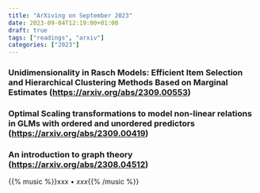```yaml
---
title: "ArXiving on September 2023"
date: 2023-09-04T12:19:00+01:00
draft: true
tags: ["readings", "arxiv"]
categories: ["2023"]
---
```


### Unidimensionality in Rasch Models: Efficient Item Selection and Hierarchical Clustering Methods Based on Marginal Estimates (https://arxiv.org/abs/2309.00553)

### Optimal Scaling transformations to model non-linear relations in GLMs with ordered and unordered predictors (https://arxiv.org/abs/2309.00419)

### An introduction to graph theory (https://arxiv.org/abs/2308.04512)

{{% music %}}xxx • _xxx_{{% /music %}}
